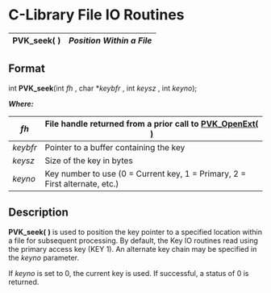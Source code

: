 # C-Library File IO Routines

**PVK_seek( )** |  **_Position Within a File_**  
---|---  
  
## Format

int **PVK_seek**(int  _fh_ , char *_keybfr_ , int  _keysz_ , int  _keyno_);

**_Where:_**

_fh_ |  File handle returned from a prior call to **[PVK_OpenExt( )](openext.md)**  
---|---  
_keybfr_ |  Pointer to a buffer containing the key  
_keysz_ |  Size of the key in bytes  
_keyno_ |  Key number to use (0 = Current key, 1 = Primary, 2 = First alternate, etc.)  
  
## Description

**PVK_seek(** **)** is used to position the key pointer to a specified location within a file for subsequent processing. By default, the Key IO routines read using the primary access key (KEY 1). An alternate key chain may be specified in the _keyno_ parameter.

If _keyno_ is set to 0, the current key is used. If successful, a status of 0 is returned.
